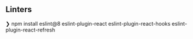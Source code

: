 ## Linters

❯ npm install eslint@8 eslint-plugin-react eslint-plugin-react-hooks eslint-plugin-react-refresh
